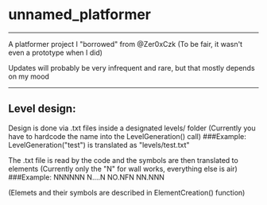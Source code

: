 # unnamed_platformer
---

A platformer project I "borrowed" from @Zer0xCzk
(To be fair, it wasn't even a prototype when I did)

Updates will probably be very infrequent and rare, but that mostly depends on my mood

---

## Level design:
Design is done via .txt files inside a designated levels/ folder
(Currently you have to hardcode the name into the LevelGeneration() call)
###Example:
LevelGeneration("test") is translated as "levels/test.txt"

The .txt file is read by the code and the symbols are then translated to elements
(Currently only the "N" for wall works, everything else is air)
###Example:
NNNNNN
N....N
NO.NFN
NN.NNN

(Elemets and their symbols are described in ElementCreation() function)